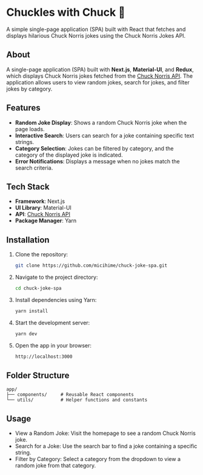 # Chuckles with Chuck 🤠  

A simple single-page application (SPA) built with React that fetches and displays hilarious Chuck Norris jokes using the Chuck Norris Jokes API.

## About 

A single-page application (SPA) built with **Next.js**, **Material-UI**, and **Redux**, which displays Chuck Norris jokes fetched from the [Chuck Norris API](https://api.chucknorris.io/). The application allows users to view random jokes, search for jokes, and filter jokes by category.  

## Features  

- **Random Joke Display**: Shows a random Chuck Norris joke when the page loads.  
- **Interactive Search**: Users can search for a joke containing specific text strings.  
- **Category Selection**: Jokes can be filtered by category, and the category of the displayed joke is indicated.  
- **Error Notifications**: Displays a message when no jokes match the search criteria.

## Tech Stack  

- **Framework**: Next.js  
- **UI Library**: Material-UI  
- **API**: [Chuck Norris API](https://api.chucknorris.io/)  
- **Package Manager**: Yarn

## Installation  

1. Clone the repository:  
   ```bash
   git clone https://github.com/micihime/chuck-joke-spa.git
2. Navigate to the project directory:
   ```bash
   cd chuck-joke-spa
3. Install dependencies using Yarn:
   ```bash
   yarn install
4. Start the development server:
   ```bash
   yarn dev
5. Open the app in your browser:
   ```bash
   http://localhost:3000

## Folder Structure

   ```plaintext
   app/  
   ├── components/     # Reusable React components  
   └── utils/          # Helper functions and constants  
   ```

## Usage

- View a Random Joke: Visit the homepage to see a random Chuck Norris joke.
- Search for a Joke: Use the search bar to find a joke containing a specific string.
- Filter by Category: Select a category from the dropdown to view a random joke from that category.
